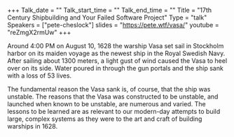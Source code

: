 +++
Talk_date = ""
Talk_start_time = ""
Talk_end_time = ""
Title = "17th Century Shipbuilding and Your Failed Software Project"
Type = "talk"
Speakers = ["pete-cheslock"]
slides = "https://pete.wtf/vasa/"
youtube = "reZmgX2rmUw"
+++

Around 4:00 PM on August 10, 1628 the warship Vasa set sail in Stockholm harbor on its maiden voyage as the newest ship in the Royal Swedish Navy. After sailing about 1300 meters, a light gust of wind caused the Vasa to heel over on its side. Water poured in through the gun portals and the ship sank with a loss of 53 lives.

The fundamental reason the Vasa sank is, of course, that the ship was unstable. The reasons that the Vasa was constructed to be unstable, and launched when known to be unstable, are numerous and varied. The lessons to be learned are as relevant to our modern-day attempts to build large, complex systems as they were to the art and craft of building warships in 1628.
